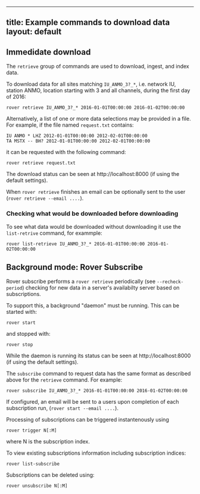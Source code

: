 
---
title: Example commands to download data
layout: default
---

## Immedidate download

The `retrieve` group of commands are used to download, ingest, and index data.  

To download data for all sites matching `IU_ANMO_3?_*`, i.e. network IU, station ANMO, location starting with 3 and all channels, during the first day of 2016:

    rover retrieve IU_ANMO_3?_* 2016-01-01T00:00:00 2016-01-02T00:00:00
    
Alternatively, a list of one or more data selections may be provided in a file.  For example, if the file named `request.txt` contains:

    IU ANMO * LHZ 2012-01-01T00:00:00 2012-02-01T00:00:00
    TA MSTX -- BH? 2012-01-01T00:00:00 2012-02-01T00:00:00

it can be requested with the following command:

    rover retrieve request.txt

The download status can be seen at http://localhost:8000 (if using the default settings).

When `rover retrieve` finishes an email can be optionally sent to the user (`rover retrieve --email ....`).

### Checking what would be downloaded before downloading

To see what data would be downloaded without downloading it use the `list-retrive` command, for exammple:

    rover list-retrieve IU_ANMO_3?_* 2016-01-01T00:00:00 2016-01-02T00:00:00

## Background mode: Rover Subscribe

Rover subscribe performs a  `rover retrieve` periodically (see `--recheck-period`)
checking for new data in a server's availabilty server based on subscriptions.

To support this, a background "daemon" must be running.  This can be
started with:

    rover start

and stopped with:

    rover stop

While the daemon is running its status can be seen at http://localhost:8000 (if using the default settings).

The `subscribe` command to request data has the same format as described above for the `retrieve` command.  For example:

    rover subscribe IU_ANMO_3?_* 2016-01-01T00:00:00 2016-01-02T00:00:00

If configured, an email will be sent to a users upon completion of each subscription run, (`rover start --email ....`).  

Processing of subscriptions can be triggered instantenously using

    rover trigger N[:M]
    
where N is the subscription index.
    
To view existing subscriptions information including subscription indices: 

    rover list-subscribe

Subscriptions can be deleted using:

    rover unsubscribe N[:M]


